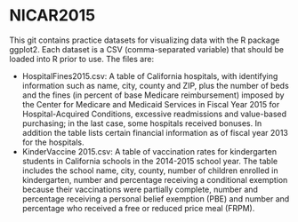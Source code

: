 # NICAR2015
This git contains practice datasets for visualizing data with the R package ggplot2. Each dataset is a CSV (comma-separated variable) that should be loaded into R prior to use. The files are:

* HospitalFines2015.csv: A table of California hospitals, with identifying information such as name, city, county and ZIP, plus the number of beds and the fines (in percent of base Medicare reimbursement) imposed by the Center for Medicare and Medicaid Services in Fiscal Year 2015 for Hospital-Acquired Conditions, excessive readmissions and value-based purchasing; in the last case, some hospitals received bonuses. In addition the table lists certain financial information as of fiscal year 2013 for the hospitals.
* KinderVaccine 2015.csv: A table of vaccination rates for kindergarten students in California schools in the 2014-2015 school year. The table includes the school name, city, county, number of children enrolled in kindergarten, number and percentage receiving a conditional exemption because their vaccinations were partially complete, number and percentage receiving a personal belief exemption (PBE) and number and percentage who received a free or reduced price meal (FRPM).
